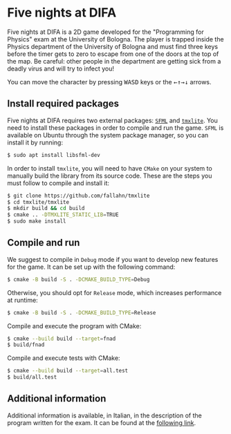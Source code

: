 # Five nights at DIFA
Five nights at DIFA is a 2D game developed for the "Programming for Physics" exam at the University of Bologna. The player is trapped inside the Physics department of the University of Bologna and must find three keys before the timer gets to zero to escape from one of the doors at the top of the map. Be careful: other people in the department are getting sick from a deadly virus and will try to infect you!

You can move the character by pressing <kbd>W</kbd><kbd>A</kbd><kbd>S</kbd><kbd>D</kbd> keys or the <kbd>&#8592;</kbd><kbd>&#8593;</kbd><kbd>&#8594;</kbd><kbd>&#8595;</kbd> arrows.

## Install required packages
Five nights at DIFA requires two external packages: [`SFML`](https://sfml-dev.org) and [`tmxlite`](https://github.com/fallahn/tmxlite). You need to install these packages in order to compile and run the game. `SFML` is available on Ubuntu through the system package manager, so you can install it by running:
```bash
$ sudo apt install libsfml-dev
```
In order to install `tmxlite`, you will need to have `CMake` on your system to manually build the library from its source code. These are the steps you must follow to compile and install it:
```bash
$ git clone https://github.com/fallahn/tmxlite
$ cd tmxlite/tmxlite
$ mkdir build && cd build
$ cmake .. -DTMXLITE_STATIC_LIB=TRUE
$ sudo make install
```

## Compile and run
We suggest to compile in `Debug` mode if you want to develop new features for the game. It can be set up with the following command:

```bash
$ cmake -B build -S . -DCMAKE_BUILD_TYPE=Debug
```

Otherwise, you should opt for `Release` mode, which increases performance at runtime:

```bash
$ cmake -B build -S . -DCMAKE_BUILD_TYPE=Release
```

Compile and execute the program with CMake:

```bash
$ cmake --build build --target=fnad
$ build/fnad
```

Compile and execute tests with CMake:

```bash
$ cmake --build build --target=all.test
$ build/all.test
```

## Additional information
Additional information is available, in Italian, in the description of the program written for the exam. It can be found at the [following link](https://luckeedev.github.io/LuTeX/fnad.pdf).
